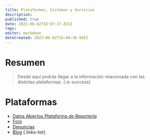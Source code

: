 ```yaml
---
title: Plataformas, Sistemas y Servicios
description: 
published: true
date: 2023-06-02T16:07:17.831Z
tags: 
editor: markdown
dateCreated: 2023-06-02T16:04:36.916Z
---
```


# Resumen

> Desde aquí podrás llegar a la información relacionada con las distintas plataformas.
{.is-success}

# Plataformas

- [Datos Abiertos *Plataforma de Reportería*](plataforma-de-datos-abiertos)
- [Foro]()
- [Denuncias]()
- [Blog]()
{.links-list}

